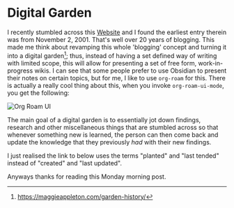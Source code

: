 # Digital Garden

I recently stumbled across this [Website](https://sachachua.com/blog/) and I found the earliest entry therein was from November 2, 2001. That's well over 20 years of blogging. This made me think about revamping this whole 'blogging' concept and turning it into a digital garden[^1]; thus, instead of having a set defined way of writing with limited scope, this will allow for presenting a set of free form, work-in-progress wikis. I can see that some people prefer to use Obsidian to present their notes on certain topics, but for me, I like to use `org-roam` for this. There is actually a really cool thing about this, when you invoke `org-roam-ui-mode`, you get the following:

![Org Roam UI](./assets/org-roam-ui.png)

The main goal of a digital garden is to essentially jot down findings, research and other miscellaneous things that are stumbled across so that whenever something new is learned, the person can then come back and update the knowledge that they previously *had* with their new findings.

I just realised the link to below uses the terms "planted" and "last tended" instead of "created" and "last updated". 

Anyways thanks for reading this Monday morning post.

[^1]: https://maggieappleton.com/garden-history/
